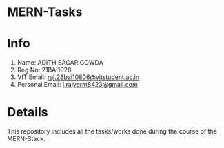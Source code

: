 # MERN-Tasks

# Info
1) Name: ADITH SAGAR GOWDA
2) Reg No: 21BAI1928
3) VIT Email: raj.23bai10806@vitstudent.ac.in
4) Personal Email: i.rajverm8423@gmail.com

# Details
This repository includes all the tasks/works done during the course of the MERN-Stack.


